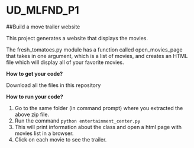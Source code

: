 # UD_MLFND_P1
##Build a move trailer website

This project generates a website that displays the movies.

The fresh_tomatoes.py module has a function called open_movies_page that takes in one argument, which is a list of movies, and creates an HTML file which will display all of your favorite movies.

**How to get your code?**

Download all the files in this repository

**How to run your code?**
1) Go to the same folder (in command prompt) where you extracted the above zip file.
2) Run the command `python entertainment_center.py`
3) This will print information about the class and open a html page with movies list in a browser.
4) Click on each movie to see the trailer.
